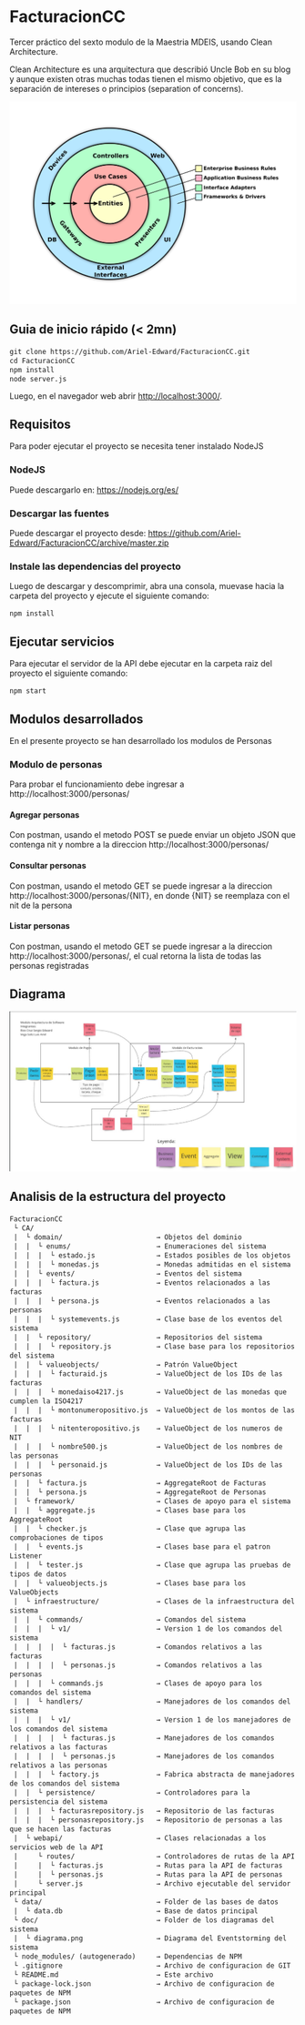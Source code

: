 # FacturacionCC
Tercer práctico del sexto modulo de la Maestria MDEIS, usando Clean Architecture.

Clean Architecture es una arquitectura que describió Uncle Bob en su blog y aunque existen otras muchas todas tienen el mismo objetivo, que es la separación de intereses o principios (separation of concerns).

![Diagrama Clean Architecture del Tio Bob](doc/UncleBobCA.png?raw=true "Diagrama Clean Architecture del Tio Bob")

## Guia de inicio rápido (< 2mn)

```
git clone https://github.com/Ariel-Edward/FacturacionCC.git
cd FacturacionCC
npm install
node server.js
```

Luego, en el navegador web abrir [http://localhost:3000/](http://localhost:3000/).

## Requisitos
Para poder ejecutar el proyecto se necesita tener instalado NodeJS

### NodeJS
Puede descargarlo en: https://nodejs.org/es/

### Descargar las fuentes
Puede descargar el proyecto desde: https://github.com/Ariel-Edward/FacturacionCC/archive/master.zip

### Instale las dependencias del proyecto

Luego de descargar y descomprimir, abra una consola, muevase hacia la carpeta del proyecto y ejecute el siguiente comando:

```
npm install
```

## Ejecutar servicios
Para ejecutar el servidor de la API debe ejecutar en la carpeta raiz del proyecto el siguiente comando:

```
npm start
```

## Modulos desarrollados
En el presente proyecto se han desarrollado los modulos de Personas


### Modulo de personas
Para probar el funcionamiento debe ingresar a http://localhost:3000/personas/

#### Agregar personas

Con postman, usando el metodo POST se puede enviar un objeto JSON que contenga nit y nombre a la direccion http://localhost:3000/personas/

#### Consultar personas

Con postman, usando el metodo GET se puede ingresar a la direccion http://localhost:3000/personas/{NIT}, en donde {NIT} se reemplaza con el nit de la persona

#### Listar personas

Con postman, usando el metodo GET se puede ingresar a la direccion http://localhost:3000/personas/, el cual retorna la lista de todas las personas registradas

## Diagrama
![Diagrama de los modulos](doc/diagrama.png?raw=true "Diagrama event storming")

## Analisis de la estructura del proyecto

```
FacturacionCC 
 └ CA/ 
 |  └ domain/                       → Objetos del dominio
 |  |  └ enums/                     → Enumeraciones del sistema
 |  |  |  └ estado.js               → Estados posibles de los objetos
 |  |  |  └ monedas.js              → Monedas admitidas en el sistema
 |  |  └ events/                    → Eventos del sistema
 |  |  |  └ factura.js              → Eventos relacionados a las facturas
 |  |  |  └ persona.js              → Eventos relacionados a las personas
 |  |  |  └ systemevents.js         → Clase base de los eventos del sistema
 |  |  └ repository/                → Repositorios del sistema
 |  |  |  └ repository.js           → Clase base para los repositorios del sistema
 |  |  └ valueobjects/              → Patrón ValueObject
 |  |  |  └ facturaid.js            → ValueObject de los IDs de las facturas
 |  |  |  └ monedaiso4217.js        → ValueObject de las monedas que cumplen la ISO4217
 |  |  |  └ montonumeropositivo.js  → ValueObject de los montos de las facturas
 |  |  |  └ nitenteropositivo.js    → ValueObject de los numeros de NIT
 |  |  |  └ nombre500.js            → ValueObject de los nombres de las personas
 |  |  |  └ personaid.js            → ValueObject de los IDs de las personas
 |  |  └ factura.js                 → AggregateRoot de Facturas
 |  |  └ persona.js                 → AggregateRoot de Personas
 |  └ framework/                    → Clases de apoyo para el sistema
 |  |  └ aggregate.js               → Clases base para los AggregateRoot
 |  |  └ checker.js                 → Clase que agrupa las comprobaciones de tipos
 |  |  └ events.js                  → Clases base para el patron Listener
 |  |  └ tester.js                  → Clase que agrupa las pruebas de tipos de datos
 |  |  └ valueobjects.js            → Clases base para los ValueObjects
 |  └ infraestructure/              → Clases de la infraestructura del sistema
 |  |  └ commands/                  → Comandos del sistema
 |  |  |  └ v1/                     → Version 1 de los comandos del sistema
 |  |  |  |  └ facturas.js          → Comandos relativos a las facturas
 |  |  |  |  └ personas.js          → Comandos relativos a las personas
 |  |  |  └ commands.js             → Clases de apoyo para los comandos del sistema
 |  |  └ handlers/                  → Manejadores de los comandos del sistema
 |  |  |  └ v1/                     → Version 1 de los manejadores de los comandos del sistema
 |  |  |  |  └ facturas.js          → Manejadores de los comandos relativos a las facturas
 |  |  |  |  └ personas.js          → Manejadores de los comandos relativos a las personas
 |  |  |  └ factory.js              → Fabrica abstracta de manejadores de los comandos del sistema
 |  |  └ persistence/               → Controladores para la persistencia del sistema
 |  |  |  └ facturasrepository.js   → Repositorio de las facturas
 |  |  |  └ personasrepository.js   → Repositorio de personas a las que se hacen las facturas
 |  └ webapi/                       → Clases relacionadas a los servicios web de la API
 |     └ routes/                    → Controladores de rutas de la API
 |     |  └ facturas.js             → Rutas para la API de facturas
 |     |  └ personas.js             → Rutas para la API de personas
 |     └ server.js                  → Archivo ejecutable del servidor principal 
 └ data/                            → Folder de las bases de datos
 |  └ data.db                       → Base de datos principal
 └ doc/                             → Folder de los diagramas del sistema
 |  └ diagrama.png                  → Diagrama del Eventstorming del sistema
 └ node_modules/ (autogenerado)     → Dependencias de NPM
 └ .gitignore                       → Archivo de configuracion de GIT
 └ README.md                        → Este archivo
 └ package-lock.json                → Archivo de configuracion de paquetes de NPM
 └ package.json                     → Archivo de configuracion de paquetes de NPM
```
